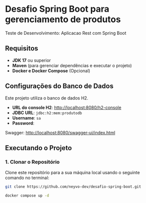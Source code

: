 # Desafio Spring Boot para gerenciamento de produtos

Teste de Desenvolvimento: Aplicacao Rest com Spring Boot

## Requisitos

- **JDK 17** ou superior
- **Maven** (para gerenciar dependências e executar o projeto)
- **Docker e Docker Compose** (Opcional)

## Configurações do Banco de Dados

Este projeto utiliza o banco de dados H2. 

- **URL do console H2**: [http://localhost:8080/h2-console](http://localhost:8080/h2-console)
- **JDBC URL**: `jdbc:h2:mem:produtodb`
- **Username**: `sa`
- **Password**: 

Swagger: [http://localhost:8080/swagger-ui/index.html](http://localhost:8080/swagger-ui/index.html)  

## Executando o Projeto

### 1. Clonar o Repositório

Clone este repositório para a sua máquina local usando o seguinte comando no terminal:

```bash
git clone https://github.com/neyvo-dev/desafio-spring-boot.git
```

```bash
docker compose up -d
```
